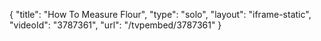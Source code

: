{
    "title": "How To Measure Flour",
    "type": "solo",
    "layout": "iframe-static",
    "videoId": "3787361",
    "url": "\/tvpembed\/3787361"
}